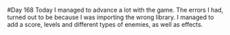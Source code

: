 #Day 168
Today I managed to advance a lot with the game.
The errors I had, turned out to be because I was importing the wrong library.
I managed to add a score, levels and different types of enemies, as well as effects.